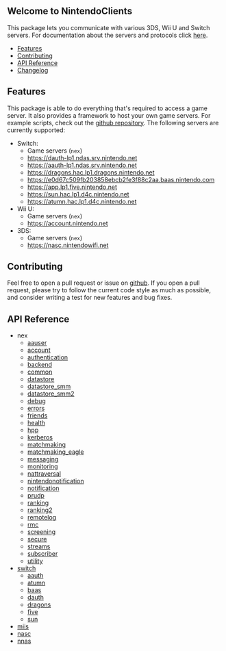 
## Welcome to NintendoClients

This package lets you communicate with various 3DS, Wii U and Switch servers. For documentation about the servers and protocols click [here](https://github.com/kinnay/nintendo/wiki).

* [Features](#features)
* [Contributing](#contributing)
* [API Reference](#api-reference)
* [Changelog](changelog.md)

## Features
This package is able to do everything that's required to access a game server. It also provides a framework to host your own game servers. For example scripts, check out the [github repository](https://github.com/kinnay/nintendo). The following servers are currently supported:

* Switch:
	* Game servers (`nex`)
	* https://dauth-lp1.ndas.srv.nintendo.net
	* https://aauth-lp1.ndas.srv.nintendo.net
	* https://dragons.hac.lp1.dragons.nintendo.net
	* https://e0d67c509fb203858ebcb2fe3f88c2aa.baas.nintendo.com
	* https://app.lp1.five.nintendo.net
	* https://sun.hac.lp1.d4c.nintendo.net
	* https://atumn.hac.lp1.d4c.nintendo.net
* Wii U:
	* Game servers (`nex`)
	* https://account.nintendo.net
* 3DS:
	* Game servers (`nex`)
	* https://nasc.nintendowifi.net

## Contributing
Feel free to open a pull request or issue on [github](https://github.com/kinnay/nintendo). If you open a pull request, please try to follow the current code style as much as possible, and consider writing a test for new features and bug fixes.

## API Reference

* nex
	* [aauser](reference/nex/aauser.md)
	* [account](reference/nex/account.md)
	* [authentication](reference/nex/authentication.md)
	* [backend](reference/nex/backend.md)
	* [common](reference/nex/common.md)
	* [datastore](reference/nex/datastore.md)
	* [datastore_smm](reference/nex/datastore_smm.md)
	* [datastore_smm2](reference/nex/datastore_smm2.md)
	* [debug](reference/nex/debug.md)
	* [errors](reference/nex/errors.md)
	* [friends](reference/nex/friends.md)
	* [health](reference/nex/health.md)
	* [hpp](reference/nex/hpp.md)
	* [kerberos](reference/nex/kerberos.md)
	* [matchmaking](reference/nex/matchmaking.md)
	* [matchmaking_eagle](reference/nex/matchmaking_eagle.md)
	* [messaging](reference/nex/messaging.md)
	* [monitoring](reference/nex/monitoring.md)
	* [nattraversal](reference/nex/nattraversal.md)
	* [nintendonotification](reference/nex/nintendonotification.md)
	* [notification](reference/nex/notification.md)
	* [prudp](reference/nex/prudp.md)
	* [ranking](reference/nex/ranking.md)
	* [ranking2](reference/nex/ranking2.md)
	* [remotelog](reference/nex/remotelog.md)
	* [rmc](reference/nex/rmc.md)
	* [screening](reference/nex/screening.md)
	* [secure](reference/nex/secure.md)
	* [streams](reference/nex/streams.md)
	* [subscriber](reference/nex/subscriber.md)
	* [utility](reference/nex/utility.md)
* [switch](reference/switch.md)
	* [aauth](reference/switch/aauth.md)
	* [atumn](reference/switch/atumn.md)
	* [baas](reference/switch/baas.md)
	* [dauth](reference/switch/dauth.md)
	* [dragons](reference/switch/dragons.md)
	* [five](reference/switch/five.md)
	* [sun](reference/switch/sun.md)
* [miis](reference/miis.md)
* [nasc](reference/nasc.md)
* [nnas](reference/nnas.md)
